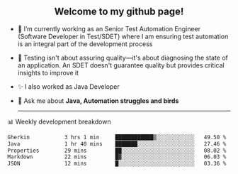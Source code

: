 <h2 align="center">Welcome to my github page!</h2>

- 🔭 I’m currently working as an Senior Test Automation Engineer (Software Developer in Test/SDET) where I am ensuring test automation is an integral part of the development process
- 🎩 Testing isn't about assuring quality—it's about diagnosing the state of an application. An SDET doesn't guarantee quality but provides critical insights to improve it
- ✨ I also worked as Java Developer
- 💬 Ask me about **Java, Automation struggles and birds**
  
  -------
  
📊 Weekly development breakdown

<!--START_SECTION:waka-->

```txt
Gherkin           3 hrs 1 min     ████████████▒░░░░░░░░░░░░   49.50 %
Java              1 hr 40 mins    ███████░░░░░░░░░░░░░░░░░░   27.46 %
Properties        29 mins         ██░░░░░░░░░░░░░░░░░░░░░░░   08.02 %
Markdown          22 mins         █▓░░░░░░░░░░░░░░░░░░░░░░░   06.03 %
JSON              12 mins         █░░░░░░░░░░░░░░░░░░░░░░░░   03.36 %
```

<!--END_SECTION:waka-->
